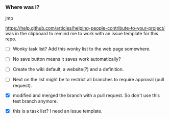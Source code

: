 ### Where was I?
jmp

https://help.github.com/articles/helping-people-contribute-to-your-project/
 was in the clipboard to remind me to work with an issue template for this repo.
 
 - [ ] Wonky task list?  Add this wonky list to the web page somewhere.
 - [ ] No save button means it saves work automatically?
 - [ ] Create the wiki default, a website(?) and a definition.
 - [ ] Next on the list might be to restrict all branches to require approval (pull request).
 
 - [x] modified and merged the branch with a pull request.  So don't use this test branch anymore.
 - [x] this is a task list?  I need an issue template.
